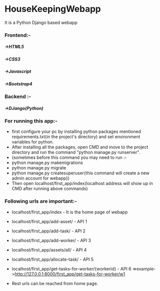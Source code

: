 # HouseKeepingWebapp
It is a Python Django based webapp

### Frontend:-
##### ->HTML5
##### ->CSS3
##### ->Javascript
##### ->Bootstrap4

### Backend :-
##### ->DJango(Python)

### For running this app:-
* first configure your pc by installing python packages mentioned requirements.txt(in the project's directory) and set environment variables for python.
* After installing all the packages, open CMD and move to the project directory and run the command "python manage.py runserver".
* (sometimes before this command you may need to run :-
* python manage.py makemigrations
* python manage.py migrate
* python manage.py createsuperuser{this command will create a new admin account for webapp})
* Then open localhost/first_app/index(localhost address will show up in CMD after running above commands)

### Following urls are important:-
* localhost/first_app/index - It is the home page of webapp
* localhost/first_app/add-asset/ - API 1
* localhost/first_app/add-task/ - API 2
* localhost/first_app/add-worker/ - API 3
* localhost/first_app/assets/all/ - API 4
* localhost/first_app/allocate-task/ - API 5
* localhost/first_app/get-tasks-for-worker/{workerid} - API 6    =>example->http://127.0.0.1:8000/first_app/get-tasks-for-worker/w1

* Rest urls can be reached from home page.

